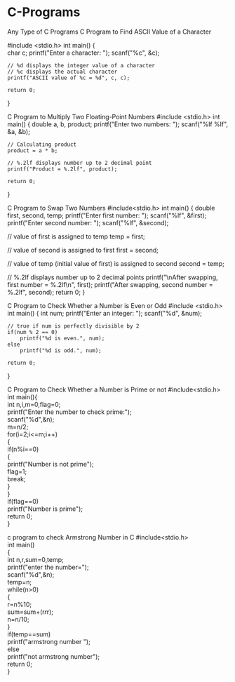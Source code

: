 # C-Programs
Any Type of C Programs
C Program to Find ASCII Value of a Character

#include <stdio.h>
int main() {  
    char c;
    printf("Enter a character: ");
    scanf("%c", &c);  
    
    // %d displays the integer value of a character
    // %c displays the actual character
    printf("ASCII value of %c = %d", c, c);
    
    return 0;
}

C Program to Multiply Two Floating-Point Numbers
#include <stdio.h>
int main() {
    double a, b, product;
    printf("Enter two numbers: ");
    scanf("%lf %lf", &a, &b);  
 
    // Calculating product
    product = a * b;

    // %.2lf displays number up to 2 decimal point
    printf("Product = %.2lf", product);
    
    return 0;
}


C Program to Swap Two Numbers
#include<stdio.h>
int main() {
  double first, second, temp;
  printf("Enter first number: ");
  scanf("%lf", &first);
  printf("Enter second number: ");
  scanf("%lf", &second);

  // value of first is assigned to temp
  temp = first;

  // value of second is assigned to first
  first = second;

  // value of temp (initial value of first) is assigned to second
  second = temp;

  // %.2lf displays number up to 2 decimal points
  printf("\nAfter swapping, first number = %.2lf\n", first);
  printf("After swapping, second number = %.2lf", second);
  return 0;
}

C Program to Check Whether a Number is Even or Odd
#include <stdio.h>
int main() {
    int num;
    printf("Enter an integer: ");
    scanf("%d", &num);

    // true if num is perfectly divisible by 2
    if(num % 2 == 0)
        printf("%d is even.", num);
    else
        printf("%d is odd.", num);
    
    return 0;
}

C Program to Check Whether a Number is Prime or not 
#include<stdio.h>  
int main(){    
    int n,i,m=0,flag=0;    
    printf("Enter the number to check prime:");    
    scanf("%d",&n);    
    m=n/2;    
    for(i=2;i<=m;i++)    
    {    
        if(n%i==0)    
        {    
            printf("Number is not prime");    
            flag=1;    
            break;    
        }    
    }    
    if(flag==0)    
    printf("Number is prime");     
    return 0;  
 }    
 
 c program to check Armstrong Number in C
 #include<stdio.h>  
 int main()    
{    
    int n,r,sum=0,temp;    
    printf("enter the number=");    
    scanf("%d",&n);    
    temp=n;    
    while(n>0)    
    {    
        r=n%10;    
        sum=sum+(r*r*r);    
        n=n/10;    
    }    
    if(temp==sum)    
        printf("armstrong  number ");    
    else    
        printf("not armstrong number");    
    return 0;  
}   
